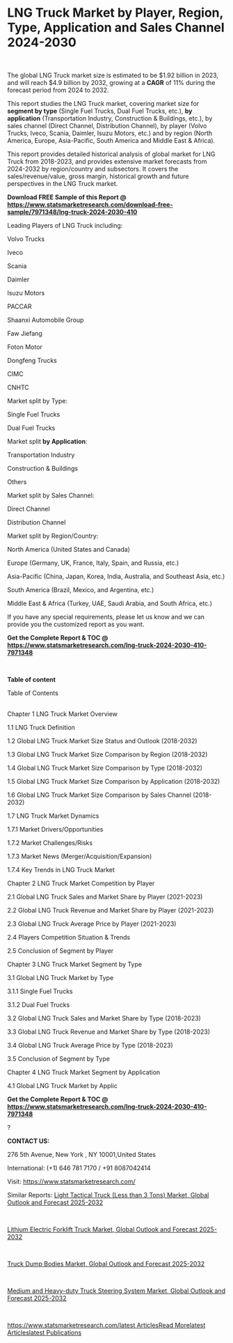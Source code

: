 <h1>LNG Truck Market by Player, Region, Type, Application and Sales Channel 2024-2030</h1><br/><p>The global LNG Truck market size is estimated to be $1.92 billion in 2023, and will reach $4.9 billion by 2032, growing at a <strong>CAGR</strong> of 11% during the forecast period from 2024 to 2032.</p>
 
 
 
 <p>This report studies the LNG Truck market, covering market size for <strong>segment by type</strong> (Single Fuel Trucks, Dual Fuel Trucks, etc.), <strong>by application</strong> (Transportation Industry, Construction & Buildings, etc.), by sales channel (Direct Channel, Distribution Channel), by player (Volvo Trucks, Iveco, Scania, Daimler, Isuzu Motors, etc.) and by region (North America, Europe, Asia-Pacific, South America and Middle East & Africa).</p>
 
 
 
 <p>This report provides detailed historical analysis of global market for LNG Truck from 2018-2023, and provides extensive market forecasts from 2024-2032 by region/country and subsectors. It covers the sales/revenue/value, gross margin, historical growth and future perspectives in the LNG Truck market.</p>
 
 
 
 <p><strong>Download FREE Sample of this Report @ <a href="https://www.statsmarketresearch.com/download-free-sample/7971348/lng-truck-2024-2030-410">https://www.statsmarketresearch.com/download-free-sample/7971348/lng-truck-2024-2030-410</a></strong></p>
 
 
 
 <p>Leading Players of LNG Truck including:</p>
 
 
 
 <p>Volvo Trucks</p>
 
 
 
 <p>Iveco</p>
 
 
 
 <p>Scania</p>
 
 
 
 <p>Daimler</p>
 
 
 
 <p>Isuzu Motors</p>
 
 
 
 <p>PACCAR</p>
 
 
 
 <p>Shaanxi Automobile Group</p>
 
 
 
 <p>Faw Jiefang</p>
 
 
 
 <p>Foton Motor</p>
 
 
 
 <p>Dongfeng Trucks</p>
 
 
 
 <p>CIMC</p>
 
 
 
 <p>CNHTC</p>
 
 
 
 <p>Market split by Type:</p>
 
 
 
 <p>Single Fuel Trucks</p>
 
 
 
 <p>Dual Fuel Trucks</p>
 
 
 
 <p>Market split <strong>by Application</strong>:</p>
 
 
 
 <p>Transportation Industry</p>
 
 
 
 <p>Construction & Buildings</p>
 
 
 
 <p>Others</p>
 
 
 
 <p>Market split by Sales Channel:</p>
 
 
 
 <p>Direct Channel</p>
 
 
 
 <p>Distribution Channel</p>
 
 
 
 <p>Market split by Region/Country:</p>
 
 
 
 <p>North America (United States and Canada)</p>
 
 
 
 <p>Europe (Germany, UK, France, Italy, Spain, and Russia, etc.)</p>
 
 
 
 <p>Asia-Pacific (China, Japan, Korea, India, Australia, and Southeast Asia, etc.)</p>
 
 
 
 <p>South America (Brazil, Mexico, and Argentina, etc.)</p>
 
 
 
 <p>Middle East & Africa (Turkey, UAE, Saudi Arabia, and South Africa, etc.)</p>
 
 
 
 <p>If you have any special requirements, please let us know and we can provide you the customized report as you want.</p>
 
 
 
 <div><b>Get the Complete Report & TOC @ <a href="https://www.statsmarketresearch.com/lng-truck-2024-2030-410-7971348">https://www.statsmarketresearch.com/lng-truck-2024-2030-410-7971348</a></b></div>
 
 
 
 <p><br />
 
 <b>Table of content</b></p>
 
 
 
 <p>Table of Contents<br />
 
 <br />
 
 Chapter 1 LNG Truck Market Overview<br />
 
 1.1 LNG Truck Definition<br />
 
 1.2 Global LNG Truck Market Size Status and Outlook (2018-2032)<br />
 
 1.3 Global LNG Truck Market Size Comparison by Region (2018-2032)<br />
 
 1.4 Global LNG Truck Market Size Comparison by Type (2018-2032)<br />
 
 1.5 Global LNG Truck Market Size Comparison by Application (2018-2032)<br />
 
 1.6 Global LNG Truck Market Size Comparison by Sales Channel (2018-2032)<br />
 
 1.7 LNG Truck Market Dynamics<br />
 
 1.7.1 Market Drivers/Opportunities<br />
 
 1.7.2 Market Challenges/Risks<br />
 
 1.7.3 Market News (Merger/Acquisition/Expansion)<br />
 
 1.7.4 Key Trends in LNG Truck Market<br />
 
 Chapter 2 LNG Truck Market Competition by Player<br />
 
 2.1 Global LNG Truck Sales and Market Share by Player (2021-2023)<br />
 
 2.2 Global LNG Truck Revenue and Market Share by Player (2021-2023)<br />
 
 2.3 Global LNG Truck Average Price by Player (2021-2023)<br />
 
 2.4 Players Competition Situation & Trends<br />
 
 2.5 Conclusion of Segment by Player<br />
 
 Chapter 3 LNG Truck Market Segment by Type<br />
 
 3.1 Global LNG Truck Market by Type<br />
 
 3.1.1 Single Fuel Trucks<br />
 
 3.1.2 Dual Fuel Trucks<br />
 
 3.2 Global LNG Truck Sales and Market Share by Type (2018-2023)<br />
 
 3.3 Global LNG Truck Revenue and Market Share by Type (2018-2023)<br />
 
 3.4 Global LNG Truck Average Price by Type (2018-2023)<br />
 
 3.5 Conclusion of Segment by Type<br />
 
 Chapter 4 LNG Truck Market Segment by Application<br />
 
 4.1 Global LNG Truck Market by Applic</p>
 
 
 
 <div><b>Get the Complete Report & TOC @ <a href="https://www.statsmarketresearch.com/lng-truck-2024-2030-410-7971348">https://www.statsmarketresearch.com/lng-truck-2024-2030-410-7971348</a></b></div>
 
 
 
 <p>? </p>
 
 
 
 <p><b>CONTACT US:</b><br />
 
 276 5th Avenue, New York , NY 10001,United States<br />
 
 International: (+1) 646 781 7170 / +91 8087042414<br />
 
 Visit: <a href="https://www.statsmarketresearch.com/">https://www.statsmarketresearch.com/</a><br />
 
 Similar Reports: <a href="https://www.statsmarketresearch.com/lng-truck-2024-2030-410-7971348">Light Tactical Truck (Less than 3 Tons) Market, Global Outlook and Forecast 2025-2032</a><br />
 
 <br />
 
 <a href="https://www.statsmarketresearch.com/lng-truck-2024-2030-410-7971348">Lithium Electric Forklift Truck Market, Global Outlook and Forecast 2025-2032</a><br />
 
 <br />
 
 <a href="https://www.statsmarketresearch.com/lng-truck-2024-2030-410-7971348">Truck Dump Bodies Market, Global Outlook and Forecast 2025-2032 </a><br />
 
 <br />
 
 <a href="https://www.statsmarketresearch.com/lng-truck-2024-2030-410-7971348">Medium and Heavy-duty Truck Steering System Market, Global Outlook and Forecast 2025-2032 </a><br />
 
 <br />
 
 <a href="https://gyeongbokgung.com">https://www.statsmarketresearch.com/</a><a href="https://hallyeomaritime.com">latest Articles</a><a href="https://jingwansa.com">Read More</a><a href="https://nguoiviet.jp/">latest Articles</a><a href="https://www.intelmarketresearch.com/">latest Publications</a></p>